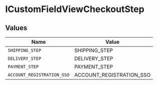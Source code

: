 # ICustomFieldViewCheckoutStep


## Values

| Name                       | Value                      |
| -------------------------- | -------------------------- |
| `SHIPPING_STEP`            | SHIPPING_STEP              |
| `DELIVERY_STEP`            | DELIVERY_STEP              |
| `PAYMENT_STEP`             | PAYMENT_STEP               |
| `ACCOUNT_REGISTRATION_SSO` | ACCOUNT_REGISTRATION_SSO   |